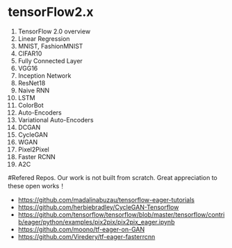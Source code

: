 # tensorFlow2.x

1. TensorFlow 2.0 overview
2. Linear Regression
3. MNIST, FashionMNIST
4. CIFAR10
5. Fully Connected Layer
6. VGG16
7. Inception Network
8. ResNet18
9. Naive RNN
10. LSTM
11. ColorBot
12. Auto-Encoders
13. Variational Auto-Encoders
14. DCGAN
15. CycleGAN
16. WGAN
17. Pixel2Pixel
18. Faster RCNN
19. A2C

#Refered Repos.
Our work is not built from scratch. Great appreciation to these open works！

* https://github.com/madalinabuzau/tensorflow-eager-tutorials
* https://github.com/herbiebradley/CycleGAN-Tensorflow
* https://github.com/tensorflow/tensorflow/blob/master/tensorflow/contrib/eager/python/examples/pix2pix/pix2pix_eager.ipynb
* https://github.com/moono/tf-eager-on-GAN
* https://github.com/Viredery/tf-eager-fasterrcnn
